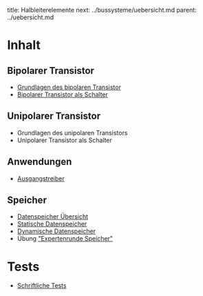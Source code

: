 title: Halbleiterelemente
next: ../bussysteme/uebersicht.md
parent: ../uebersicht.md

# Inhalt
## Bipolarer Transistor
* [Grundlagen des bipolaren Transistor](bipolarer_transistor.html)
* [Bipolarer Transistor als Schalter](bipolarer_transistor_schalter.html)

## Unipolarer Transistor
* Grundlagen des unipolaren Transistors
* Unipolarer Transistor als Schalter
## Anwendungen
* [Ausgangstreiber](ausgangstreiber.html)
## Speicher
* [Datenspeicher Übersicht](datenspeicher.html)
* [Statische Datenspeicher](statische_datenspeicher.html)
* [Dynamische Datenspeicher](dynamische_datenspeicher.html)
* Übung ["Expertenrunde Speicher"](halbleiterspeicher.compress)

# Tests
* [Schriftliche Tests](test_transistor.html)
